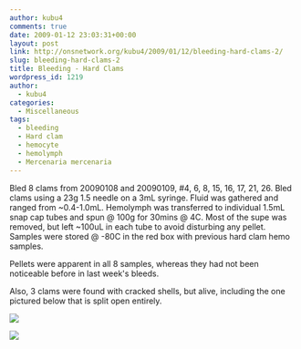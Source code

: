 ```yaml
---
author: kubu4
comments: true
date: 2009-01-12 23:03:31+00:00
layout: post
link: http://onsnetwork.org/kubu4/2009/01/12/bleeding-hard-clams-2/
slug: bleeding-hard-clams-2
title: Bleeding - Hard Clams
wordpress_id: 1219
author:
  - kubu4
categories:
  - Miscellaneous
tags:
  - bleeding
  - Hard clam
  - hemocyte
  - hemolymph
  - Mercenaria mercenaria
---
```


Bled 8 clams from 20090108 and 20090109, #4, 6, 8, 15, 16, 17, 21, 26. Bled clams using a 23g 1.5 needle on a 3mL syringe. Fluid was gathered and ranged from ~0.4-1.0mL. Hemolymph was transferred to individual 1.5mL snap cap tubes and spun @ 100g for 30mins @ 4C. Most of the supe was removed, but left ~100uL in each tube to avoid disturbing any pellet. Samples were stored @ -80C in the red box with previous hard clam hemo samples.

Pellets were apparent in all 8 samples, whereas they had not been noticeable before in last week's bleeds.

Also, 3 clams were found with cracked shells, but alive, including the one pictured below that is split open entirely.

![](http://eagle.fish.washington.edu/Arabidopsis/20090112%20M.mercenaria%20cracked-01.JPG)

![](http://eagle.fish.washington.edu/Arabidopsis/20090112%20M.mercenaria%20cracked-02.JPG)
